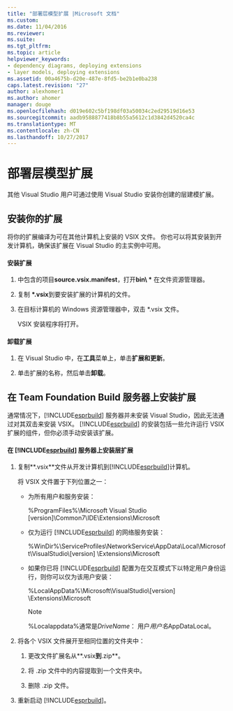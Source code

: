 ```yaml
---
title: "部署层模型扩展 |Microsoft 文档"
ms.custom: 
ms.date: 11/04/2016
ms.reviewer: 
ms.suite: 
ms.tgt_pltfrm: 
ms.topic: article
helpviewer_keywords:
- dependency diagrams, deploying extensions
- layer models, deploying extensions
ms.assetid: 00a4675b-d20e-487e-8fd5-be2b1e0ba238
caps.latest.revision: "27"
author: alexhomer1
ms.author: ahomer
manager: douge
ms.openlocfilehash: d019e602c5bf198df03a50034c2ed29519d16e53
ms.sourcegitcommit: aadb9588877418b8b55a5612c1d3842d4520ca4c
ms.translationtype: MT
ms.contentlocale: zh-CN
ms.lasthandoff: 10/27/2017
---
```

# <a name="deploy-a-layer-model-extension"></a>部署层模型扩展
其他 Visual Studio 用户可通过使用 Visual Studio 安装你创建的层建模扩展。  
  
## <a name="installing-your-extension"></a>安装你的扩展  
 将你的扩展编译为可在其他计算机上安装的 VSIX 文件。 你也可以将其安装到开发计算机，确保该扩展在 Visual Studio 的主实例中可用。  
  
#### <a name="to-install-the-extension"></a>安装扩展  
  
1.  中包含的项目**source.vsix.manifest**，打开**bin\\ \*** 在文件资源管理器。  
  
2.  复制 **\*.vsix**到要安装扩展的计算机的文件。  
  
3.  在目标计算机的 Windows 资源管理器中，双击 *.vsix 文件。  
  
     VSIX 安装程序将打开。  
  
#### <a name="to-uninstall-the-extension"></a>卸载扩展  
  
1.  在 Visual Studio 中，在**工具**菜单上，单击**扩展和更新**。  
  
2.  单击扩展的名称，然后单击**卸载**。  
  
## <a name="installing-an-extension-on-a-team-foundation-build-server"></a>在 Team Foundation Build 服务器上安装扩展  
 通常情况下，[!INCLUDE[esprbuild](../misc/includes/esprbuild_md.md)] 服务器并未安装 Visual Studio，因此无法通过对其双击来安装 VSIX。 [!INCLUDE[esprbuild](../misc/includes/esprbuild_md.md)] 的安装包括一些允许运行 VSIX 扩展的组件，但你必须手动安装该扩展。  
  
#### <a name="to-install-your-layer-extension-on-a-includeesprbuildmiscincludesesprbuildmdmd-server"></a>在 [!INCLUDE[esprbuild](../misc/includes/esprbuild_md.md)] 服务器上安装层扩展  
  
1.  复制**.vsix**文件从开发计算机到[!INCLUDE[esprbuild](../misc/includes/esprbuild_md.md)]计算机。  
  
     将 VSIX 文件置于下列位置之一：  
  
    -   为所有用户和服务安装：  
  
         %ProgramFiles%\Microsoft Visual Studio [version]\Common7\IDE\Extensions\Microsoft  
  
    -   仅为运行 [!INCLUDE[esprbuild](../misc/includes/esprbuild_md.md)] 的网络服务安装：  
  
         %WinDir%\ServiceProfiles\NetworkService\AppData\Local\Microsoft\VisualStudio\\[version] \Extensions\Microsoft  
  
    -   如果你已将 [!INCLUDE[esprbuild](../misc/includes/esprbuild_md.md)] 配置为在交互模式下以特定用户身份运行，则你可以仅为该用户安装：  
  
         %LocalAppData%\Microsoft\VisualStudio\\[version] \Extensions\Microsoft  
  
        > [!NOTE]
        >  %Localappdata%通常是*DriveName*： 用户*用户名*AppDataLocal。  
  
2.  将各个 VSIX 文件展开至相同位置的文件夹中：  
  
    1.  更改文件扩展名从**.vsix**到**.zip**。  
  
    2.  将 .zip 文件中的内容提取到一个文件夹中。  
  
    3.  删除 .zip 文件。  
  
3.  重新启动 [!INCLUDE[esprbuild](../misc/includes/esprbuild_md.md)]。
